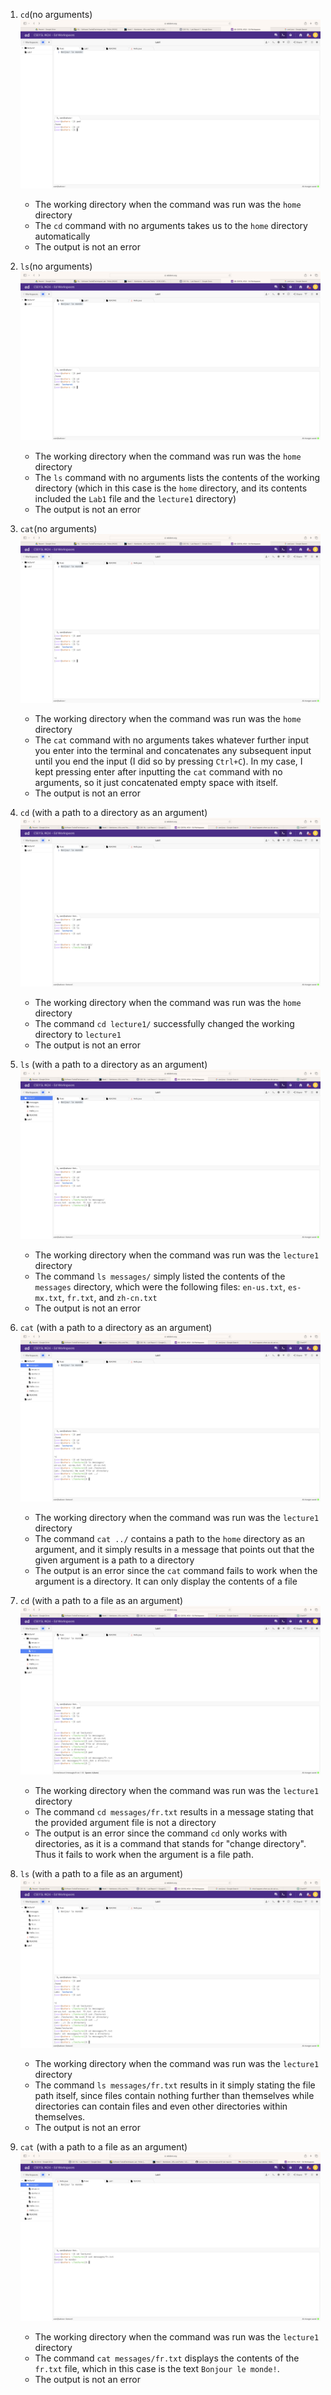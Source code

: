 1. `cd`(no arguments)
   ![Image](cd_no_arguments.png)
   - The working directory when the command was run was the `home` directory
   - The `cd` command with no arguments takes us to the `home` directory automatically
   - The output is not an error

2. `ls`(no arguments)
   ![Image](ls_no_arguments.png)
   - The working directory when the command was run was the `home` directory
   - The `ls` command with no arguments lists the contents of the working directory (which in this case is the `home` directory, and its contents included the `Lab1` file and the `lecture1` directory)
   - The output is not an error
  
3. `cat`(no arguments)
   ![Image](cat_no_arguments.png)
   - The working directory when the command was run was the `home` directory
   - The `cat` command with no arguments takes whatever further input you enter into the terminal and concatenates any subsequent input until you end the input (I did so by pressing `Ctrl+C`). In my case, I kept pressing enter after inputting the `cat` command with no arguments, so it just concatenated empty space with itself.
   - The output is not an error
     
4. `cd` (with a path to a directory as an argument)
   ![Image](cd_directory_path.png)
   - The working directory when the command was run was the `home` directory
   - The command `cd lecture1/` successfully changed the working directory to `lecture1`
   - The output is not an error
     
5. `ls` (with a path to a directory as an argument)
   ![Image](ls_directory_path.png)
   - The working directory when the command was run was the `lecture1` directory
   - The command `ls messages/` simply listed the contents of the `messages` directory, which were the following files: `en-us.txt`, `es-mx.txt`, `fr.txt`, and `zh-cn.txt`
   - The output is not an error

6. `cat` (with a path to a directory as an argument)
   ![Image](cat_directory_path.png)
   - The working directory when the command was run was the `lecture1` directory
   - The command `cat ../` contains a path to the `home` directory as an argument, and it simply results in a message that points out that the given argument is a path to a directory
   - The output is an error since the `cat` command fails to work when the argument is a directory. It can only display the contents of a file
  
7. `cd` (with a path to a file as an argument)
   ![Image](cd_file_path.png)
   - The working directory when the command was run was the `lecture1` directory
   - The command `cd messages/fr.txt` results in a message stating that the provided argument file is not a directory
   - The output is an error since the command `cd` only works with directories, as it is a command that stands for "change directory". Thus it fails to work when the argument is a file path.
  
8. `ls` (with a path to a file as an argument)
   ![Image](ls_file_path.png)
   - The working directory when the command was run was the `lecture1` directory
   - The command `ls messages/fr.txt` results in it simply stating the file path itself, since files contain nothing further than themselves while directories can contain files and even other directories within themselves.
   - The output is not an error
  
9. `cat` (with a path to a file as an argument)
    ![Image](cat_file_path.png)
   - The working directory when the command was run was the `lecture1` directory
   - The command `cat messages/fr.txt` displays the contents of the `fr.txt` file, which in this case is the text `Bonjour le monde!`.
   - The output is not an error












